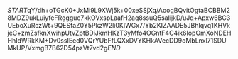 $START$qY/dh+oTGcK0+JxMi9L9XWj5k+00xeSSjXq/AoogBQvitOgtaBCBBM28MDZ9ukLuiyfeFRgggue7kkOVxspLaafH2aq8ssuQ5saIijkD/uJq+Apxw6BC3UEboXuRczWt+9QESfaZ0Y5PkzW2li0KIWGx7/Yb2KIZAADE5JBhIqvq1KHVkjeC+zmZsfknXwihpUtvZptBDiJkmHKzT3yMfo4OGntF4C4ik6IopOmXoNDEHHhIdWRkKM+Dv0ssIEed0VQrYUbFfLQXxDVYKHkAVecDD9oMbLnxl71SDUMkUP/VxmgB7B62D54pzVt7vd2g$END$